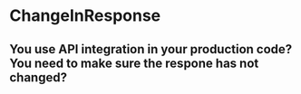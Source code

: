 # ChangeInResponse

## You use API integration in your production code? You need to make sure the respone has not changed? 








